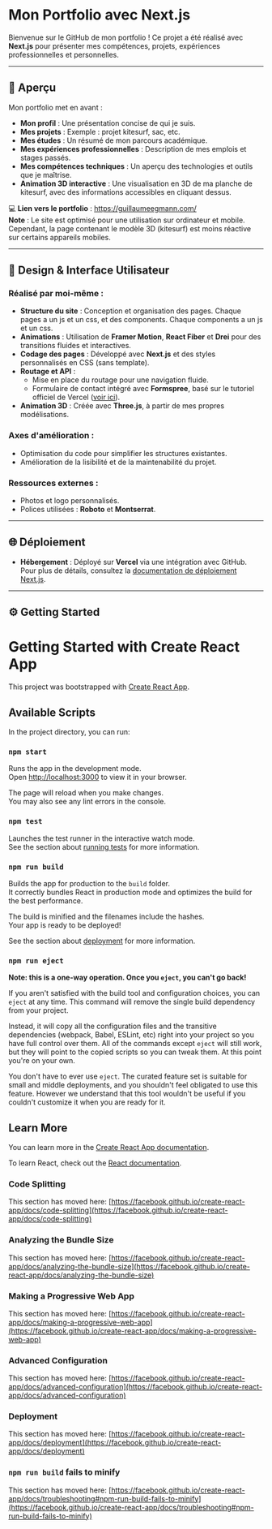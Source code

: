 # Mon Portfolio avec Next.js

Bienvenue sur le GitHub de mon portfolio ! Ce projet a été réalisé avec **Next.js** pour présenter mes compétences, projets, expériences professionnelles et personnelles.

---

## 🚀 Aperçu

Mon portfolio met en avant :
- **Mon profil** : Une présentation concise de qui je suis.
- **Mes projets** : Exemple : projet kitesurf, sac, etc.
- **Mes études** : Un résumé de mon parcours académique.
- **Mes expériences professionnelles** : Description de mes emplois et stages passés.
- **Mes compétences techniques** : Un aperçu des technologies et outils que je maîtrise.
- **Animation 3D interactive** : Une visualisation en 3D de ma planche de kitesurf, avec des informations accessibles en cliquant dessus.

💻 **Lien vers le portfolio** : https://guillaumeegmann.com/   
**Note** : Le site est optimisé pour une utilisation sur ordinateur et mobile. Cependant, la page contenant le modèle 3D (kitesurf) est moins réactive sur certains appareils mobiles.

---

## 🎨 Design & Interface Utilisateur

### Réalisé par moi-même :
- **Structure du site** : Conception et organisation des pages. Chaque pages a un js et un css, et des components. Chaque components a un js et un css.
- **Animations** : Utilisation de **Framer Motion**, **React Fiber** et **Drei** pour des transitions fluides et interactives.
- **Codage des pages** : Développé avec **Next.js** et des styles personnalisés en CSS (sans template).
- **Routage et API** :
  - Mise en place du routage pour une navigation fluide.
  - Formulaire de contact intégré avec **Formspree**, basé sur le tutoriel officiel de Vercel ([voir ici](https://vercel.com/guides/deploying-react-forms-using-formspree-with-vercel)).
- **Animation 3D** : Créée avec **Three.js**, à partir de mes propres modélisations.

### Axes d'amélioration :
- Optimisation du code pour simplifier les structures existantes.
- Amélioration de la lisibilité et de la maintenabilité du projet.

### Ressources externes :
- Photos et logo personnalisés.
- Polices utilisées : **Roboto** et **Montserrat**.

---

## 🌐 Déploiement

- **Hébergement** : Déployé sur **Vercel** via une intégration avec GitHub.  
Pour plus de détails, consultez la [documentation de déploiement Next.js](https://nextjs.org/docs/deployment).

---

## ⚙️ Getting Started

# Getting Started with Create React App

This project was bootstrapped with [Create React App](https://github.com/facebook/create-react-app).

## Available Scripts

In the project directory, you can run:

### `npm start`

Runs the app in the development mode.\
Open [http://localhost:3000](http://localhost:3000) to view it in your browser.

The page will reload when you make changes.\
You may also see any lint errors in the console.

### `npm test`

Launches the test runner in the interactive watch mode.\
See the section about [running tests](https://facebook.github.io/create-react-app/docs/running-tests) for more information.

### `npm run build`

Builds the app for production to the `build` folder.\
It correctly bundles React in production mode and optimizes the build for the best performance.

The build is minified and the filenames include the hashes.\
Your app is ready to be deployed!

See the section about [deployment](https://facebook.github.io/create-react-app/docs/deployment) for more information.

### `npm run eject`

**Note: this is a one-way operation. Once you `eject`, you can't go back!**

If you aren't satisfied with the build tool and configuration choices, you can `eject` at any time. This command will remove the single build dependency from your project.

Instead, it will copy all the configuration files and the transitive dependencies (webpack, Babel, ESLint, etc) right into your project so you have full control over them. All of the commands except `eject` will still work, but they will point to the copied scripts so you can tweak them. At this point you're on your own.

You don't have to ever use `eject`. The curated feature set is suitable for small and middle deployments, and you shouldn't feel obligated to use this feature. However we understand that this tool wouldn't be useful if you couldn't customize it when you are ready for it.

## Learn More

You can learn more in the [Create React App documentation](https://facebook.github.io/create-react-app/docs/getting-started).

To learn React, check out the [React documentation](https://reactjs.org/).

### Code Splitting

This section has moved here: [https://facebook.github.io/create-react-app/docs/code-splitting](https://facebook.github.io/create-react-app/docs/code-splitting)

### Analyzing the Bundle Size

This section has moved here: [https://facebook.github.io/create-react-app/docs/analyzing-the-bundle-size](https://facebook.github.io/create-react-app/docs/analyzing-the-bundle-size)

### Making a Progressive Web App

This section has moved here: [https://facebook.github.io/create-react-app/docs/making-a-progressive-web-app](https://facebook.github.io/create-react-app/docs/making-a-progressive-web-app)

### Advanced Configuration

This section has moved here: [https://facebook.github.io/create-react-app/docs/advanced-configuration](https://facebook.github.io/create-react-app/docs/advanced-configuration)

### Deployment

This section has moved here: [https://facebook.github.io/create-react-app/docs/deployment](https://facebook.github.io/create-react-app/docs/deployment)

### `npm run build` fails to minify

This section has moved here: [https://facebook.github.io/create-react-app/docs/troubleshooting#npm-run-build-fails-to-minify](https://facebook.github.io/create-react-app/docs/troubleshooting#npm-run-build-fails-to-minify)